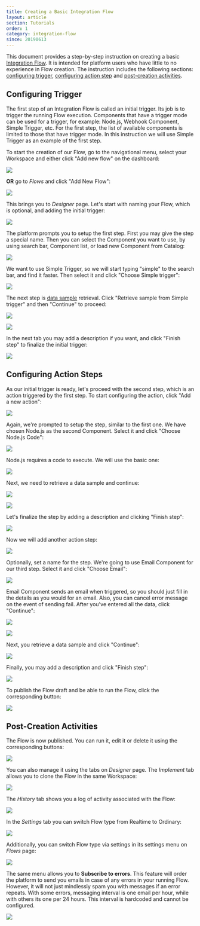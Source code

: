 ```yaml
---
title: Creating a Basic Integration Flow
layout: article
section: Tutorials
order: 1
category: integration-flow
since: 20190613
---
```


This document provides a step-by-step instruction on creating a basic [Integration Flow](integration-flow). It is intended for platform users who have little to no experience in Flow creation. The instruction includes the following sections: [configuring trigger](#configuring-trigger), [configuring action step](#configuring-action-steps) and [post-creation activities](#post-creation-activities).

## Configuring Trigger

The first step of an Integration Flow is called an initial trigger. Its job is to trigger the running Flow execution. Components that have a trigger mode can be used for a trigger, for example: Node.js, Webhook Component, Simple Trigger, etc. For the first step, the list of available components is limited to those that have trigger mode. In this instruction we will use Simple Trigger as an example of the first step.  

To start the creation of our Flow, go to the navigational menu, select your Workspace and either click "Add new flow" on the dashboard:

![](/assets/img/getting-started/creating-basic-flow/Screenshot_0.png)

**OR** go to *Flows* and click "Add New Flow":

![](/assets/img/getting-started/creating-basic-flow/Screenshot_1.png)

This brings you to *Designer* page. Let's start with naming your Flow, which is optional, and adding the initial trigger:

![](/assets/img/getting-started/creating-basic-flow/Screenshot_4.png)

The platform prompts you to setup the first step. First you may give the step a special name. Then you can select the Component you want to use, by using search bar, Component list, or load new Component from Catalog:

![](/assets/img/getting-started/creating-basic-flow/Screenshot_5.png)

We want to use Simple Trigger, so we will start typing "simple" to the search bar, and find it faster. Then select it and click "Choose Simple trigger":

![](/assets/img/getting-started/creating-basic-flow/Screenshot_6.png)

The next step is [data sample](/data-sample-overview) retrieval. Click "Retrieve sample from Simple trigger" and then "Continue" to proceed:

![](/assets/img/getting-started/creating-basic-flow/Screenshot_7.png)

![](/assets/img/getting-started/creating-basic-flow/Screenshot_8.png)

In the next tab you may add a description if you want, and click "Finish step" to finalize the initial trigger:

![](/assets/img/getting-started/creating-basic-flow/Screenshot_9.png)


## Configuring Action Steps

As our initial trigger is ready, let's proceed with the second step, which is an action triggered by the first step. To start configuring the action, click "Add a new action":

![](/assets/img/getting-started/creating-basic-flow/Screenshot_10.png)

Again, we're prompted to setup the step, similar to the first one. We have chosen Node.js as the second Component. Select it and click "Choose Node.js Code":

![](/assets/img/getting-started/creating-basic-flow/Screenshot_11.png)

Node.js requires a code to execute. We will use the basic one:

![](/assets/img/getting-started/creating-basic-flow/Screenshot_2.png)

Next, we need to retrieve a data sample and continue:

![](/assets/img/getting-started/creating-basic-flow/Screenshot_13.png)

![](/assets/img/getting-started/creating-basic-flow/Screenshot_14.png)

Let's finalize the step by adding a description and clicking "Finish step":

![](/assets/img/getting-started/creating-basic-flow/Screenshot_15.png)

Now we will add another action step:

![](/assets/img/getting-started/creating-basic-flow/Screenshot_16.png)

Optionally, set a name for the step. We're going to use Email Component for our third step. Select it and click "Choose Email":

![](/assets/img/getting-started/creating-basic-flow/Screenshot_17.png)

Email Component sends an email when triggered, so you should just fill in the details as you would for an email. Also, you can cancel error message on the event of sending fail. After you've entered all the data, click "Continue":

![](/assets/img/getting-started/creating-basic-flow/Screenshot_18.png)

![](/assets/img/getting-started/creating-basic-flow/Screenshot_19.png)

Next, you retrieve a data sample and click "Continue":

![](/assets/img/getting-started/creating-basic-flow/Screenshot_20.png)

Finally, you may add a description and click "Finish step":

![](/assets/img/getting-started/creating-basic-flow/Screenshot_21.png)

To publish the Flow draft and be able to run the Flow, click the corresponding button:

![](/assets/img/getting-started/creating-basic-flow/Screenshot_22.png)



## Post-Creation Activities

The Flow is now published. You can run it, edit it or delete it using the corresponding buttons:

![](/assets/img/getting-started/creating-basic-flow/Screenshot_23.png)

You can also manage it using the tabs on *Designer* page. The *Implement* tab allows you to clone the Flow in the same Workspace:

![](/assets/img/getting-started/creating-basic-flow/Screenshot_25.png)

The *History* tab shows you a log of activity associated with the Flow:

![](/assets/img/getting-started/creating-basic-flow/Screenshot_26.png)

In the *Settings* tab you can switch Flow type from Realtime to Ordinary:

![](/assets/img/getting-started/creating-basic-flow/Screenshot_27.png)

Additionally, you can switch Flow type via settings in its settings menu on *Flows* page:

![](/assets/img/getting-started/creating-basic-flow/Screenshot_28.png)

The same menu allows you to **Subscribe to errors**. This feature will order the platform to send you emails in case of any errors in your running Flow. However, it will not just mindlessly spam you with messages if an error repeats. With some errors, messaging interval is one email per hour, while with others its one per 24 hours. This interval is hardcoded and cannot be configured.

![](/assets/img/getting-started/creating-basic-flow/Screenshot_24.png)

